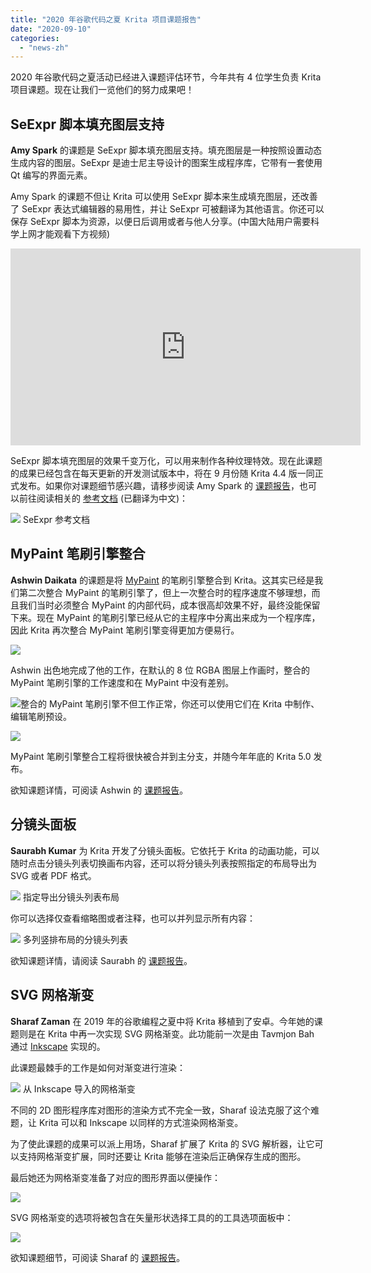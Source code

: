 ```yaml
---
title: "2020 年谷歌代码之夏 Krita 项目课题报告"
date: "2020-09-10"
categories: 
  - "news-zh"
---
```


2020 年谷歌代码之夏活动已经进入课题评估环节，今年共有 4 位学生负责 Krita 项目课题。现在让我们一览他们的努力成果吧！

## SeExpr 脚本填充图层支持

**Amy Spark** 的课题是 SeExpr 脚本填充图层支持。填充图层是一种按照设置动态生成内容的图层。SeExpr 是迪士尼主导设计的图案生成程序库，它带有一套使用 Qt 编写的界面元素。

Amy Spark 的课题不但让 Krita 可以使用 SeExpr 脚本来生成填充图层，还改善了 SeExpr 表达式编辑器的易用性，并让 SeExpr 可被翻译为其他语言。你还可以保存 SeExpr 脚本为资源，以便日后调用或者与他人分享。(中国大陆用户需要科学上网才能观看下方视频)

<iframe src="https://diode.zone/videos/embed/b441f360-0b94-470a-8365-5a5f44b3a617" width="560" height="315" frameborder="0" sandbox="allow-same-origin allow-scripts allow-popups" allowfullscreen="allowfullscreen" data-mce-fragment="1"></iframe>

SeExpr 脚本填充图层的效果千变万化，可以用来制作各种纹理特效。现在此课题的成果已经包含在每天更新的开发测试版本中，将在 9 月份随 Krita 4.4 版一同正式发布。如果你对课题细节感兴趣，请移步阅读 Amy Spark 的 [课题报告](https://community.kde.org/GSoC/2020/StatusReports/LeonardoEmanuelSegovia)，也可以前往阅读相关的 [参考文档](https://docs.krita.org/zh_CN/reference_manual/layers_and_masks/fill_layer_generators/seexpr.html) (已翻译为中文)：

[![](/images/posts/2020/1096px-SeExpr_manual_1-1024x840.jpg)](https://docs.krita.org/en/tutorials/seexpr.html) SeExpr 参考文档

## MyPaint 笔刷引擎整合

**Ashwin Daikata** 的课题是将 [MyPaint](http://mypaint.org/) 的笔刷引擎整合到 Krita。这其实已经是我们第二次整合 MyPaint 的笔刷引擎了，但上一次整合时的程序速度不够理想，而且我们当时必须整合 MyPaint 的内部代码，成本很高却效果不好，最终没能保留下来。现在 MyPaint 的笔刷引擎已经从它的主程序中分离出来成为一个程序库，因此 Krita 再次整合 MyPaint 笔刷引擎变得更加方便易行。

[![](/images/posts/2020/Particules_eraser_2.png)](https://krita.org/wp-content/uploads/2020/08/Particules_eraser_2.png)

Ashwin 出色地完成了他的工作，在默认的 8 位 RGBA 图层上作画时，整合的 MyPaint 笔刷引擎的工作速度和在 MyPaint 中没有差别。

[![](/images/posts/2020/preset_selector.png)](https://krita.org/wp-content/uploads/2020/08/preset_selector.png)整合的 MyPaint 笔刷引擎不但工作正常，你还可以使用它们在 Krita 中制作、编辑笔刷预设。

[![](/images/posts/2020/Preset_editor-1024x568.png)](https://krita.org/wp-content/uploads/2020/08/Preset_editor.png)

MyPaint 笔刷引擎整合工程将很快被合并到主分支，并随今年年底的 Krita 5.0 发布。

欲知课题详情，可阅读 Ashwin 的 [课题报告](https://community.kde.org/GSoC/2020/StatusReports/AshwinDhakaita)。

## 分镜头面板

**Saurabh Kumar** 为 Krita 开发了分镜头面板。它依托于 Krita 的动画功能，可以随时点击分镜头列表切换画布内容，还可以将分镜头列表按照指定的布局导出为 SVG 或者 PDF 格式。

[![](/images/posts/2020/Storyboard_custom_options.png)](https://krita.org/wp-content/uploads/2020/09/Storyboard_custom_options.png) 指定导出分镜头列表布局

你可以选择仅查看缩略图或者注释，也可以并列显示所有内容：

[![](/images/posts/2020/Storyboard_row_mode.png)](https://krita.org/wp-content/uploads/2020/09/Storyboard_row_mode.png) 多列竖排布局的分镜头列表

欲知课题详情，请阅读 Saurabh 的 [课题报告](https://community.kde.org/GSoC/2020/StatusReports/SaurabhKumar)。

## SVG 网格渐变

**Sharaf Zaman** 在 2019 年的谷歌编程之夏中将 Krita 移植到了安卓。今年她的课题则是在 Krita 中再一次实现 SVG 网格渐变。此功能前一次是由 Tavmjon Bah 通过 [Inkscape](http://tavmjong.free.fr/blog/?p=316) 实现的。

此课题最棘手的工作是如何对渐变进行渲染：

[![](/images/posts/2020/Screenshot_2020-07-23_11-46-06.png)](https://krita.org/wp-content/uploads/2020/08/Screenshot_2020-07-23_11-46-06.png) 从 Inkscape 导入的网格渐变

不同的 2D 图形程序库对图形的渲染方式不完全一致，Sharaf 设法克服了这个难题，让 Krita 可以和 Inkscape 以同样的方式渲染网格渐变。

为了使此课题的成果可以派上用场，Sharaf 扩展了 Krita 的 SVG 解析器，让它可以支持网格渐变扩展，同时还要让 Krita 能够在渲染后正确保存生成的图形。

最后她还为网格渐变准备了对应的图形界面以便操作：

[![](/images/posts/2020/Handles-meshgradient-1024x554.png)](https://krita.org/wp-content/uploads/2020/08/Handles-meshgradient.png)

SVG 网格渐变的选项将被包含在矢量形状选择工具的的工具选项面板中：

![](/images/posts/2020/Tooloptions-meshgradient.png)

欲知课题细节，可阅读 Sharaf 的 [课题报告](https://community.kde.org/GSoC/2020/StatusReports/SharafZaman)。
